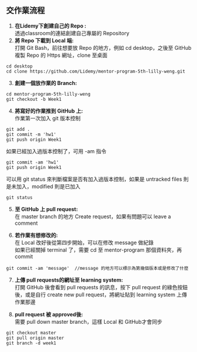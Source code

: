 ## 交作業流程
1. **在Lidemy下創建自己的 Repo :**  
透過classroom的連結創建自己專屬的 Repository
2. **將 Repo 下載到 Local 端:**  
打開 Git Bash，前往想要放 Repo 的地方，例如 cd desktop，之後至 GitHub 複製 Repo 的 Https 網址，clone 至桌面
```
cd desktop
cd clone https://github.com/Lidemy/mentor-program-5th-lilly-weng.git
```
3. **創建一個放作業的 Branch:**
```
cd mentor-program-5th-lilly-weng
git checkout -b Week1
```
4. **將寫好的作業推到 GitHub 上:**  
作業第一次加入 git 版本控制
```
git add . 
git commit -m 'hw1'
git push origin Week1
```  
如果已經加入過版本控制了，可用 -am 指令
```
git commit -am 'hw1'
git push origin Week1
```
可以用 git status 來判斷檔案是否有加入過版本控制，如果是 untracked files 則是未加入，modified 則是已加入
```
git status
```

5. **至 GitHub 上 pull request:**  
在 master branch 的地方 Create request，如果有問題可以 leave a comment

6. **若作業有想修改的:**  
在 Local 改好後從第四步開始，可以在修改 message 做紀錄  
如果已經關掉 terminal 了，需要 cd 至 mentor-program 那個資料夾，再commit
```
git commit -am 'message'  //message 的地方可以標示為第幾個版本或是修改了什麼
```

7. **上傳 pull requests的網址至 learning system:**  
打開 GitHub 後會看到 pull requests 的訊息，按下 pull request 的綠色按鈕後，或是自行 create new pull request，將網址貼到 learning system 上傳作業那邊 

8. **pull request 被 approved後:**  
需要 pull down master branch，這樣 Local 和 GitHub才會同步
```
git checkout master
git pull origin master
git branch -d week1
```

